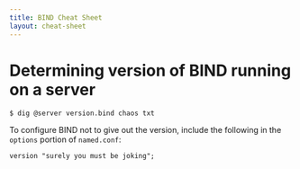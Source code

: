 ```yaml
---
title: BIND Cheat Sheet
layout: cheat-sheet
---
```


# Determining version of BIND running on a server

    $ dig @server version.bind chaos txt

To configure BIND not to give out the version, include the following in
the `options` portion of `named.conf`:

    version "surely you must be joking";

